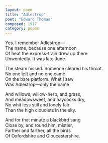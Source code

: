 ```yaml
---
layout: poem
title: "Adlestrop"
poet: "Edward Thomas"
composed: 1917
category: poems
---
```

<p>
<div class="ll">Yes. I remember Adlestrop—</div>
<div class="ll">The name, because one afternoon</div>
<div class="ll">Of heat the express-train drew up there</div>
<div class="ll">Unwontedly. It was late June.</div>
</p>
<p>
<div class="ll">The steam hissed. Someone cleared his throat.</div>
<div class="ll">No one left and no one came</div>
<div class="ll">On the bare platform. What I saw</div>
<div class="ll">Was Adlestrop—only the name</div>
</p>
<p>
<div class="ll">And willows, willow-herb, and grass,</div>
<div class="ll">And meadowsweet, and haycocks dry,</div>
<div class="ll">No whit less still and lonely fair</div>
<div class="ll">Than the high cloudlets in the sky.</div>
</p>
<p>
<div class="ll">And for that minute a blackbird sang</div>
<div class="ll">Close by, and round him, mistier,</div>
<div class="ll">Farther and farther, all the birds</div>
<div class="ll">Of Oxfordshire and Gloucestershire.</div>
</p>
